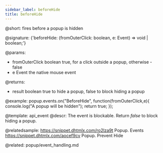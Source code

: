 ```yaml
---
sidebar_label: beforeHide
title: beforeHide
---          
```


@short: fires before a popup is hidden

@signature: {'beforeHide: (fromOuterClick: boolean, e: Event) => void | boolean;'}

@params:
- fromOuterClick		boolean			true, for a click outside a popup, otherwise - false
- e						Event			the native mouse event

@returns:
- result		boolean			true to hide a popup, false to block hiding a popup

@example:
popup.events.on("BeforeHide", function(fromOuterClick,e){
    console.log("A popup will be hidden");
    return true;
});


@template: api_event
@descr:
The event is blockable. Return *false* to block hiding a popup.

@relatedsample:
https://snippet.dhtmlx.com/ro2lza9t	Popup. Events
https://snippet.dhtmlx.com/aocef9cv	Popup. Prevent Hide


@related: popup/event_handling.md